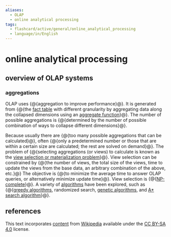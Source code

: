 ```yaml
---
aliases:
  - OLAP
  - online analytical processing
tags:
  - flashcard/active/general/online_analytical_processing
  - language/in/English
---
```


# online analytical processing

## overview of OLAP systems

### aggregations

OLAP uses {@{aggregation to improve performance}@}. It is generated from {@{the [fact table](fact%20tablee.md) with different granularity by aggregating data along the collapsed dimensions using an [aggregate function](aggregate%20function.md)}@}. The number of possible aggregations is {@{determined by the number of possible combination of ways to collapse different dimensions}@}. <!--SR:!2025-05-27,265,330!2025-02-03,142,250!2026-05-12,520,310-->

Because usually there are {@{too many possible aggregations that can be calculated}@}, often {@{only a predetermined number or those that are within a certain size are calculated; the rest are solved on demand}@}. The problem of {@{selecting aggregations (or views) to calculate is known as the [view selection or materialization problem](materialized%20view.md#algorithms)}@}. View selection can be constrained by {@{the number of views, the total size of the views, time to update the views from the base data, an arbitrary combination of the above, etc.}@} The objective is {@{to minimize the average time to answer OLAP queries, or alternatively minimize update time}@}. View selection is {@{[NP-complete](NP-completeness.md)}@}. A variety of [algorithms](materialized%20view.md#algorithms) have been explored, such as {@{[greedy algorithms](greedy%20algorithm.md), randomized search, [genetic algorithms](genetic%20algorithm.md), and [A* search algorithm](A*%20search%20algorithm.md)}@}. <!--SR:!2024-12-30,144,310!2024-12-10,131,290!2025-03-02,196,310!2025-06-30,281,310!2025-05-17,258,330!2025-04-28,224,310!2025-06-29,270,290-->

## references

This text incorporates [content](https://en.wikipedia.org/wiki/online_analytical_processing) from [Wikipedia](Wikipedia.md) available under the [CC BY-SA 4.0](https://creativecommons.org/licenses/by-sa/4.0/) license.
